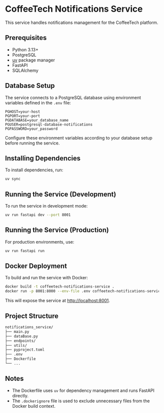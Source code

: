 # CoffeeTech Notifications Service

This service handles notifications management for the CoffeeTech platform.

## Prerequisites

- Python 3.13+
- PostgreSQL
- [uv](https://github.com/astral-sh/uv) package manager
- FastAPI
- SQLAlchemy

## Database Setup

The service connects to a PostgreSQL database using environment variables defined in the `.env` file:

```env
PGHOST=your-host
PGPORT=your-port
PGDATABASE=your_database_name
PGUSER=postgresql-database-notifications
PGPASSWORD=your_password
```

Configure these environment variables according to your database setup before running the service.

## Installing Dependencies

To install dependencies, run:

```bash
uv sync
```

## Running the Service (Development)

To run the service in development mode:

```bash
uv run fastapi dev --port 8001
```

## Running the Service (Production)

For production environments, use:

```bash
uv run fastapi run
```

## Docker Deployment

To build and run the service with Docker:

```bash
docker build -t coffeetech-notifications-service .
docker run -p 8001:8000 --env-file .env coffeetech-notifications-service
```

This will expose the service at [http://localhost:8001](http://localhost:8001).

## Project Structure

```bash
notifications_service/
├── main.py
├── dataBase.py
├── endpoints/
├── utils/
├── pyproject.toml
├── .env
├── Dockerfile
└── ...
```

## Notes

- The Dockerfile uses `uv` for dependency management and runs FastAPI directly.
- The `.dockerignore` file is used to exclude unnecessary files from the Docker build context.
